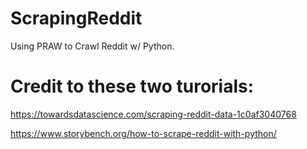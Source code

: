 # ScrapingReddit
Using PRAW to Crawl Reddit w/ Python.

# Credit to these two turorials:

https://towardsdatascience.com/scraping-reddit-data-1c0af3040768

https://www.storybench.org/how-to-scrape-reddit-with-python/
